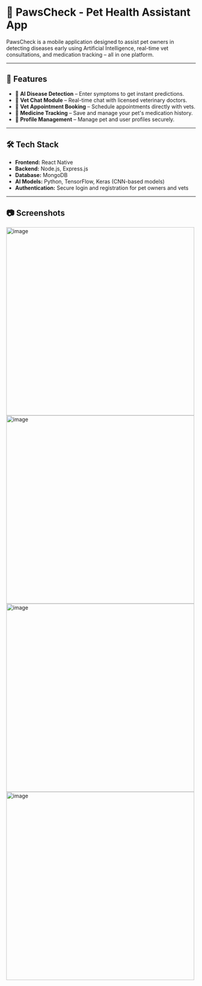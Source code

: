 # 🐾 PawsCheck - Pet Health Assistant App

PawsCheck is a mobile application designed to assist pet owners in detecting diseases early using Artificial Intelligence, real-time vet consultations, and medication tracking – all in one platform.

---

## 🚀 Features

- 📸 **AI Disease Detection** – Enter symptoms to get instant predictions.
- 💬 **Vet Chat Module** – Real-time chat with licensed veterinary doctors.
- 📅 **Vet Appointment Booking** – Schedule appointments directly with vets.
- 💊 **Medicine Tracking** – Save and manage your pet's medication history.
- 👤 **Profile Management** – Manage pet and user profiles securely.

---

## 🛠️ Tech Stack

- **Frontend:** React Native
- **Backend:** Node.js, Express.js
- **Database:** MongoDB
- **AI Models:** Python, TensorFlow, Keras (CNN-based models)
- **Authentication:** Secure login and registration for pet owners and vets

---

## 📷 Screenshots


<img width="500" alt="image" src="https://github.com/user-attachments/assets/7fe73f6d-9d24-45a4-8662-4c94198499c1" />
<img width="500" alt="image" src="https://github.com/user-attachments/assets/65ef365c-64a4-4751-87b9-5f5621b985e1" />
<img width="500" alt="image" src="https://github.com/user-attachments/assets/9c0ff4c4-2df9-44e8-9c34-3d43f58322c2" />
<img width="500" alt="image" src="https://github.com/user-attachments/assets/51d0848d-00f5-42e0-a7a2-afce10570e18" />



